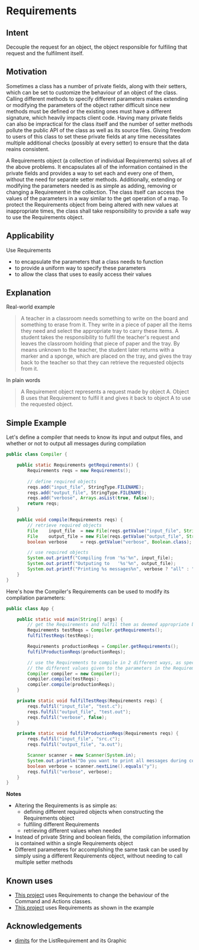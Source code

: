 # Requirements

## Intent
Decouple the request for an object, the object responsible for fulfiling that request and 
the fulfilment itself.

## Motivation
Sometimes a class has a number of private fields, along with their setters, which can be 
set to customize the behaviour of an object of the class. Calling different methods to 
specify different parameters makes extending or modifying the parameters of the object 
rather difficult since new methods must be defined or the existing ones must have a 
different signature, which heavily impacts client code. Having many private fields can 
also be impractical for the class itself and the number of setter methods pollute the 
public API of the class as well as its source files. Giving freedom to users of this class 
to set these private fields at any time necessitates multiple additional checks (possibly 
at every setter) to ensure that the data reains consistent.

A Requirements object (a collection of individual Requirements) solves all of the above 
problems. It encapsulates all of the information contained in the private fields and 
provides a way to set each and every one of them, without the need for separate setter 
methods. Additionally, extending or modifying the parameters needed is as simple as 
adding, removing or changing a Requirement in the collection. The class itself can access 
the values of the parameters in a way similar to the get operation of a map. To protect 
the Requirements object from being altered with new values at inappropriate times, the 
class shall take responsibility to provide a safe way to use the Requirements object.

## Applicability
Use Requirements
* to encapsulate the parameters that a class needs to function
* to provide a uniform way to specify these parameters
* to allow the class that uses to easily access their values

## Explanation

Real-world example

> A teacher in a classroom needs something to write on the board and something to erase 
> from it. They write in a piece of paper all the items they need and select the 
> appropriate tray to carry these items. A student takes the responsibility to fulfil the 
> teacher's request and leaves the classroom holding that piece of paper and the tray. By 
> means unknown to the teacher, the student later returns with a marker and a sponge, 
> which are placed on the tray, and gives the tray back to the teacher so that they can 
> retrieve the requested objects from it.

In plain words

> A Requirement object represents a request made by object A. Object B uses that 
> Requirement to fulfil it and gives it back to object A to use the requested object.

 ## Simple Example

Let's define a compiler that needs to know its input and output files, and whether or not 
to output all messages during compilation

```java
public class Compiler {

	public static Requirements getRequirements() {
		Requirements reqs = new Requirements();
		
		// define required objects
		reqs.add("input_file", StringType.FILENAME);
		reqs.add("output_file", StringType.FILENAME);
		reqs.add("verbose", Arrays.asList(true, false));
		return reqs;
	}

	public void compile(Requirements reqs) {
		// retrieve required objects
		File    input_file  = new File(reqs.getValue("input_file", String.class));
		File    output_file = new File(reqs.getValue("output_file", String.class));
		boolean verbose     = reqs.getValue("verbose", Boolean.class);

		// use required objects
		System.out.printf("Compiling from '%s'%n", input_file);
		System.out.printf("Outputing to   '%s'%n", output_file);
		System.out.printf("Printing %s messages%n", verbose ? "all" : "some");
	}
}
```
Here's how the Compiler's Requirements can be used to modify its compilation parameters:

```java
public class App {

	public static void main(String[] args) {
		// get the Requirements and fulfil them as deemed appropriate by the App
		Requirements testReqs = Compiler.getRequirements();
		fulfilTestReqs(testReqs);

		Requirements productionReqs = Compiler.getRequirements();
		fulfilProductionReqs(productionReqs);

		// use the Requirements to compile in 2 different ways, as specified by
		// the different values given to the parameters in the Requirements
		Compiler compiler = new Compiler();
		compiler.compile(testReqs);
		compiler.compile(productionReqs);
	}

	private static void fulfilTestReqs(Requirements reqs) {
		reqs.fulfil("input_file", "test.c");
		reqs.fulfil("output_file", "test.out");
		reqs.fulfil("verbose", false);
	}

	private static void fulfilProductionReqs(Requirements reqs) {
		reqs.fulfil("input_file", "src.c");
		reqs.fulfil("output_file", "a.out");

		Scanner scanner = new Scanner(System.in);
		System.out.println("Do you want to print all messages during compilation? (y/n)");
		boolean verbose = scanner.nextLine().equals("y");
		reqs.fulfil("verbose", verbose);
	}
}
```
**Notes**
* Altering the Requirements is as simple as:
  * defining different required objects when constructing the Requirements object
  * fulfiling different Requirements
  * retrieving different values when needed
* Instead of private String and boolean fields, the compilation information is contained 
within a single Requirements object
* Different parameteres for accomplishing the same task can be used by simply using a 
different Requirements object, without needing to call multiple setter methods

## Known uses

* [This project](https://github.com/AAAlex-123/Simple-CAD-Tool/) uses Requirements to 
change the behaviour of the Command and Actions classes.
* [This project](https://github.com/AAAlex-123/SML-compiler-runtime/) uses Requirements as 
shown in the example

## Acknowledgements

* [dimits](https://github.com/dimits-exe/) for the ListRequirement and its Graphic
